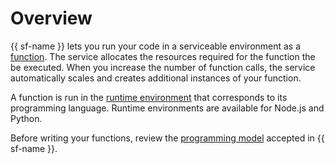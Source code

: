 # Overview

{{ sf-name }} lets you run your code in a serviceable environment as a [function](function.md). The service allocates the resources required for the function the be executed. When you increase the number of function calls, the service automatically scales and creates additional instances of your function.

A function is run in the [runtime environment](runtime/index.md) that corresponds to its programming language. Runtime environments are available for Node.js and Python.

Before writing your functions, review the [programming model](function.md#programming-model) accepted in {{ sf-name }}.

